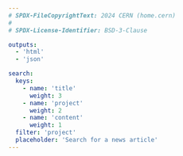 ```yaml
---
# SPDX-FileCopyrightText: 2024 CERN (home.cern)
#
# SPDX-License-Identifier: BSD-3-Clause

outputs:
  - 'html'
  - 'json'

search:
  keys:
    - name: 'title'
      weight: 3
    - name: 'project'
      weight: 2
    - name: 'content'
      weight: 1
  filter: 'project'
  placeholder: 'Search for a news article'
---
```

